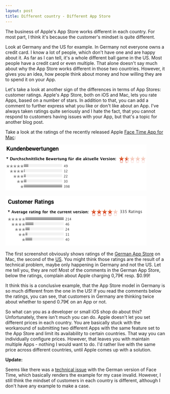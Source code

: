 ```yaml
---
layout: post
title: Different country - Different App Store
---
```


The business of Apple's App Store works different in each country. For most part, I think it's because the customer's mindset is quite different. 

Look at Germany and the US for example. In Germany not everyone owns a credit card. I know a lot of people, which don't have one and are happy about it. As far as I can tell, it's a whole different ball game in the US. Most people have a credit card or even multiple. That alone doesn't say much about why the App Store works different in those two countries. However, it gives you an idea, how people think about money and how willing they are to spend it on your App. 

Let's take a look at another sign of the differences in terms of App Stores: customer ratings. Apple's App Store, both on iOS and Mac, lets you rate Apps, based on a number of stars. In addition to that, you can add a comment to further express what you like or don't like about an App. I've always taken ratings quite seriously and I hate the fact, that you cannot respond to customers having issues with your App, but that's a topic for another blog post. 

Take a look at the ratings of the recently released Apple [Face Time App for Mac](http://www.apple.com/mac/facetime/ "Apple Face Time for Mac"):

![Face Time Ratings Germany](/images/2011-03-03-appstore-de.png "Face Time Ratings Germany")

![Face Time Ratings US](/images/2011-03-03-appstore-us.png "Face Time Ratings US")

The first screenshot obviously shows ratings of the [German App Store](http://itunes.apple.com/de/app/facetime/id414307850?mt=12 "German App Store") on Mac, the second of the [US](http://itunes.apple.com/us/app/facetime/id414307850?mt=12 "US App Store"). You might think those ratings are the result of a technical problem, maybe only happening in Germany and not the US. Let me tell you, they are not! Most of the comments in the German App Store, below the ratings, complain about Apple charging 0,79€ resp. $0.99! 

It think this is a conclusive example, that the App Store model in Germany is so much different from the one in the US! If you read the comments below the ratings, you can see, that customers in Germany are thinking twice about whether to spend 0.79€ on an App or not. 

So what can you as a developer or small iOS shop do about this? Unfortunately, there isn't much you can do. Apple doesn't let you set different prices in each country. You are basically stuck with the workaround of submitting two different Apps with the same feature set to the App Store and limit its availability to certain countries. That way you can individually configure prices. However, that leaves you with maintain multiple Apps - nothing I would want to do. I'd rather live with the same price across different countries, until Apple comes up with a solution.

__Update:__

Seems like there was a [technical issue](https://twitter.com/#!/olebegemann/status/154583220246151168) 
with the German version of Face Time, which basically renders the example for my case invalid. 
However, I still think the mindset of customers in each country is different, although 
I don't have any example to make a case.   